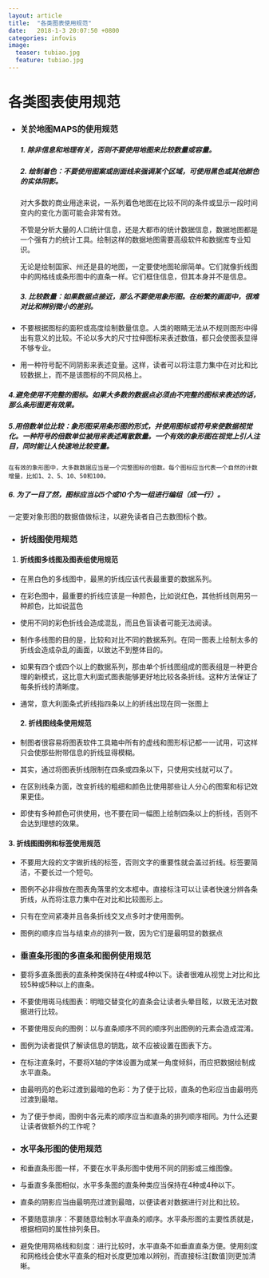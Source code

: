 ```yaml
---
layout: article
title:  "各类图表使用规范"
date:   2018-1-3 20:07:50 +0800
categories: infovis 
image:
  teaser: tubiao.jpg
  feature: tubiao.jpg
---
```


# 各类图表使用规范

- ###  关於地图MAPS的使用规范

  ##### 1. 除非信息和地理有关，否则不要使用地图来比较数量或容量。

  ##### 2. 绘制着色：不要使用图案或剖面线来强调某个区域，可使用黑色或其他颜色的实体阴影。
        
   对大多数的商业用途来说，一系列着色地图在比较不同的条件或显示一段时间变内的变化方面可能会非常有效。

 
   不管是分析大量的人口统计信息，还是大都市的统计数据信息，数据地图都是一个强有力的统计工具。绘制这样的数据地图需要高级软件和数据库专业知识。
   
    
    无论是绘制国家、州还是县的地图，一定要使地图轮廓简单。它们就像折线图中的网格线或条形图中的直条一样。它们框住信息，但其本身并不是信息。
    
    
  ##### 3. 比较数量：如果数据点接近，那么不要使用象形图。在纷繁的画面中，很难对比和辨别微小的差别。

- 不要根据图标的面积或高度绘制数量信息。人类的眼睛无法从不规则图形中得出有意义的比较。不论以多大的尺寸拉伸图标来表述数值，都只会使图表显得不够专业。
  
-   用一种符号配不同阴影来表述变量。这样，读者可以将注意力集中在对比和比较数据上，而不是该图标的不同风格上。
  ##### 4.避免使用不完整的图标。如果大多数的数据点必须由不完整的图标来表述的话，那么条形图更有效果。
  ##### 5.用倍数单位比较：象形图采用条形图的形式，并使用图标或符号来使数据视觉化。一种符号的倍数单位被用来表述离散数量。一个有效的象形图在视觉上引人注目，同时能让人快速地比较变量。
  
    在有效的象形图中，大多数数据应当是一个完整图标的倍数。每个图标应当代表一个自然的计数增量，比如1、2、5、10、50和100。
    
  ##### 6. 为了一目了然，图标应当以5个或10个为一组进行编组（成一行）。
   一定要对象形图的数据值做标注，以避免读者自己去数图标个数。


- ### 折线图使用规范


1.  ####   折线图多线图及图表组使用规范

- 在黑白色的多线图中，最黑的折线应该代表最重要的数据系列。
 
- 在彩色图中，最重要的折线应该是一种颜色，比如说红色，其他折线则用另一种颜色，比如说蓝色
 
- 使用不同的彩色折线会造成混乱，而且色盲读者可能无法阅读。
 
- 制作多线图的目的是，比较和对比不同的数据系列。在同一图表上绘制太多的折线会造成杂乱的画面，以致达不到整体目的。
 
- 如果有四个或四个以上的数据系列，那由单个折线图组成的图表组是一种更合理的新模式，这比意大利面式图表能够更好地比较各条折线。这种方法保证了每条折线的清晰度。

- 通常，意大利面条式折线指四条以上的折线出现在同一张图上

  #### 2. 折线图线条使用规范
  
 - 制图者很容易将图表软件工具箱中所有的虚线和图形标记都一一试用，可这样只会使那些附带信息的折线显得模糊。
 
 -  其实，通过将图表折线限制在四条或四条以下，只使用实线就可以了。
  
 -  在区别线条方面，改变折线的粗细和颜色比使用那些让人分心的图案和标记效果更佳。
  
 -  即使有多种颜色可供使用，也不要在同一幅图上绘制四条以上的折线，否则不会达到理想的效果。
 

  #### 3. 折线图图例和标签使用规范
  
- 不要用大段的文字做折线的标签，否则文字的重要性就会盖过折线。标签要简洁，不要长过一个短句。

- 图例不必非得放在图表角落里的文本框中。直接标注可以让读者快速分辨各条折线，从而将注意力集中在对比和比较图形上。
 
- 只有在空间紧凑并且各条折线交叉点多时才使用图例。
 
- 图例的顺序应当与结束点的排列一致，因为它们是最明显的数据点

- ###  垂直条形图的多直条和图例使用规范

-  要将多直条图表的直条种类保持在4种或4种以下。读者很难从视觉上对比和比较5种或5种以上的直条。
  
-  不要使用斑马线图表：明暗交替变化的直条会让读者头晕目眩，以致无法对数据进行比较。
  
-  不要使用反向的图例：以与直条顺序不同的顺序列出图例的元素会造成混淆。
  
-  图例为读者提供了解读信息的钥匙，故不应被设置在图表下方。
  
-  在标注直条时，不要将X轴的字体设置为成某一角度倾斜，而应把数据绘制成水平直条。
  
-  由最明亮的色彩过渡到最暗的色彩：为了便于比较，直条的色彩应当由最明亮过渡到最暗。
  
-  为了便于参阅，图例中各元素的顺序应当和直条的排列顺序相同。为什么还要让读者做额外的工作呢？
  

- ### 水平条形图的使用规范
 
- 和垂直条形图一样，不要在水平条形图中使用不同的阴影或三维图像。
 
-  与垂直多条图相似，水平多条图的直条种类应当保持在4种或4种以下。
     
-   直条的阴影应当由最明亮过渡到最暗，以便读者对数据进行对比和比较。
     
-   不要随意排序：不要随意绘制水平直条的顺序。水平条形图的主要性质就是，根据相同的属性排列条目。
     
-   避免使用网格线和刻度：进行比较时，水平直条不如垂直直条方便。使用刻度和网格线会使水平直条的相对长度更加难以辨别，而直接标注[数值]则更加清晰。